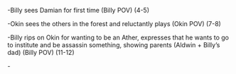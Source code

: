 \-Billy sees Damian for first time (Billy POV) (4-5)

\-Okin sees the others in the forest and reluctantly plays (Okin POV) (7-8)

\-Billy rips on Okin for wanting to be an Ather, expresses that he wants to go to institute and be assassin something, showing parents (Aldwin + Billy’s dad) (Billy POV) (11-12)

\-